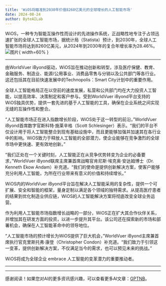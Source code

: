 ```yaml
---
title: 'WiOS将瞄准到2030年价值8260亿美元的全球增长的人工智能市场'
date: 2024-08-24
author: ByteAILab
---
```


WiOS，一种专为智能互操作性而设计的先进操作系统，正战略性地专注于占领迅速扩张的全球人工智能市场，据统计局（Statista）预计，到2030年，全球人工智能市场将达到8260亿美元，从2024年到2030年的复合年增长率为28.46%。![图片](https://ai-techpark.com/wp-content/uploads/2024/08/WiOS-960x540.jpg){ width=60% }

---
由WorldVuer iByond驱动，WiOS旨在推动创新和转型，涉及医疗保健、教育、金融服务、制造业、能源/公用事业、消费品零售与分销以及公共部门等各行业。这还包括其在目前快速发展中的Technopolis：Smart City计划中的重要作用。

全球人工智能格局正在以空前的速度发展，私营和公共部门均在大力投资人工智能，以提高效率、决策制定和客户参与。受到WorldVuer iByond平台支持的WiOS独具优势，提供一套先进的基于人工智能的工具，确保在企业系统之间实现无缝的互操作性和整合。

“人工智能市场正在进入指数增长阶段，WiOS处于这一转型的前沿，”WorldVuer iByond首席数字官斯科特·施莱辛格（Scott Schlesinger）表示。“我们的平台不仅设计用于将人工智能整合到现有基础设施中，而且更能够加强并加速其在各行业中的影响。WiOS致力于释放人工智能的全部潜力，使企业能够在竞争激烈的全球市场中更快速、更有效地创新。”

“我们正处在一个关键时刻，人工智能正在从竞争优势转变为企业的必备要求，”WorldVuer iByond联席主席兼首席战略官肯尼斯·埃克奥·安达姆博士（Dr. Kenneth Ekow Andam）补充道。“我们的使命是提供创新解决方案，使客户能够充分利用人工智能，为所在行业带来有意义的价值和持续增长。”

WiOS内的WorldVuer iByond平台旨在解决人工智能采用的复杂性，提供一个可扩展、安全和智能的框架，量身定制以满足各个领域的独特需求。从提高医疗患者的结果到优化制造业供应链，WiOS的人工智能解决方案将彻底改变全球业务运营。

作为利用人工智能市场指数增长战略的一部分，WiOS正在扩大其合作伙伴关系，并增加其在研发方面的投资，以进一步提升其平台。该公司还在探索新的市场和部署机会，确保在人工智能革命中的领导地位。

“人工智能市场的预计增长为WiOS提供了巨大机会，”WorldVuer iByond主席兼首席执行官克里斯托弗·康登（Christopher Condon）补充道。“我们致力于引领这一变革，提供创新解决方案，不仅满足当今的需求，也可以预见未来的挑战。”

WiOS将成为全球企业 embrace 人工智能的变革潜力的重要推动者。

---
---
感谢阅读！如果您对AI的更多资讯感兴趣，可以查看更多AI文章：[GPTNB](https://gptnb.com)。